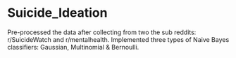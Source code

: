# Suicide_Ideation
 Pre-processed the data after collecting from two the sub reddits:  r/SuicideWatch and r/mentalhealth.  Implemented three types of Naive Bayes classifiers:  Gaussian, Multinomial & Bernoulli.
